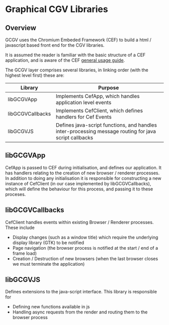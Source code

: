 Graphical CGV Libraries
=======================

Overview
---------
GCGV uses the Chromium Embeded Framework (CEF) to build a html / javascript based front end for the CGV libraries. 

It is assumed the reader is familiar with the basic structure of a CEF application, and is aware of the CEF [general usage guide](https://code.google.com/p/chromiumembedded/wiki/GeneralUsage).

The GCGV layer comprises several libraries, in linking order (with the highest level first) these are:

Library | Purpose
--------- | -----------
libGCGVApp | Implements CefApp, which handles application level events
libGCGVCallbacks | Implements CefClient, which defines handlers for Cef Events
libGCGVJS | Defines java-script functions, and handles inter-processing message routing for java script callbacks

libGCGVApp
---------

CefApp is passed to CEF during initialisation, and defines our application. It has handlers relating to the creation of new browser / renderer processes. In addition to doing any initialisation it is responsible for constructing a new instance of CefClient (in our case implemented by libGCGVCallbacks), which will define the behaviour for this process,  and passing it to these proceses.

libGCGVCallbacks
-----

CefClient handles events within existing Browser / Renderer processes. These include
- Display changes (such as a window title) which require the underlying display library (GTK) to be notified
- Page navigation (the browser process is notified at the start / end of a frame load)
- Creation / Destruction of new browsers (when the last browser closes we must terminate the application)

libGCGVJS
-----
Defines extensions to the java-script interface. This library is responsible for
- Defining new functions available in js
- Handling async requests from the render and routing them to the browser process
